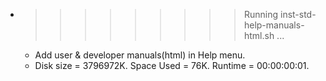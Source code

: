 * >>>>>>>>> Running inst-std-help-manuals-html.sh ...
  * Add user & developer manuals(html) in Help menu.
  * Disk size = 3796972K. Space Used = 76K. Runtime = 00:00:00:01.
